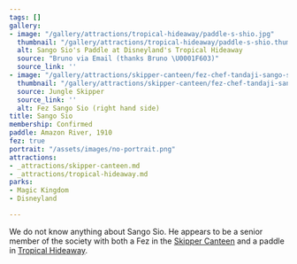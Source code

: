 ```yaml
---
tags: []
gallery:
- image: "/gallery/attractions/tropical-hideaway/paddle-s-shio.jpg"
  thumbnail: "/gallery/attractions/tropical-hideaway/paddle-s-shio.thumb.jpg"
  alt: Sango Sio's Paddle at Disneyland's Tropical Hideaway
  source: "Bruno via Email (thanks Bruno \U0001F603)"
  source_link: ''
- image: "/gallery/attractions/skipper-canteen/fez-chef-tandaji-sango-sio.jpg"
  thumbnail: "/gallery/attractions/skipper-canteen/fez-chef-tandaji-sango-sio.thumb.jpg"
  source: Jungle Skipper
  source_link: ''
  alt: Fez Sango Sio (right hand side)
title: Sango Sio
membership: Confirmed
paddle: Amazon River, 1910
fez: true
portrait: "/assets/images/no-portrait.png"
attractions:
- _attractions/skipper-canteen.md
- _attractions/tropical-hideaway.md
parks:
- Magic Kingdom
- Disneyland

---
```

We do not know anything about Sango Sio. He appears to be a senior member of the society with both a Fez in the [Skipper Canteen](/sea/attractions/skipper-canteen) and a paddle in [Tropical Hideaway](/sea/attractions/tropical-hideaway).